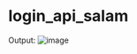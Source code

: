 # login_api_salam

Output:
![image](https://github.com/ojanaja/LoginAPI/assets/57560433/e537aeb6-fb04-41c4-b6e3-bcb457e9a5f7)

